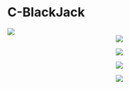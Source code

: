 # C-BlackJack
<img src="https://capsule-render.vercel.app/api?type=waving&color=auto&height=200&section=header&text=C-BlackJack&fontSize=90" />
	<div align="center">
	<img src="https://img.shields.io/badge/C-007396?style=flat&logo=C&logoColor=white" />

</div>

<p align="center">
  <img src="https://github.com/taeksin/C-BlackJack/assets/90402009/1e914c1a-f5f0-4e12-bf62-cd07667d8632">
</p>

<p align="center">
  <img src="https://github.com/taeksin/C-BlackJack/assets/90402009/58c7440e-7eef-4321-9544-7bbe5416bd8b)">
</p>

<p align="center">
  <img src="https://github.com/taeksin/C-BlackJack/assets/90402009/39ba27d2-bbcb-4b30-8ef5-9cac8909e3ec">
</p>
